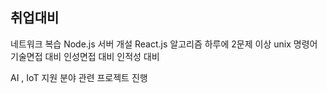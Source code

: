 ## 취업대비
네트워크 복습
Node.js 서버 개설
React.js
알고리즘 하루에 2문제 이상
unix 명령어
기술면접 대비
인성면접 대비
인적성 대비

AI , IoT
지원 분야 관련 프로젝트 진행

<!--stackedit_data:
eyJoaXN0b3J5IjpbLTM4ODUxOTcxMl19
-->